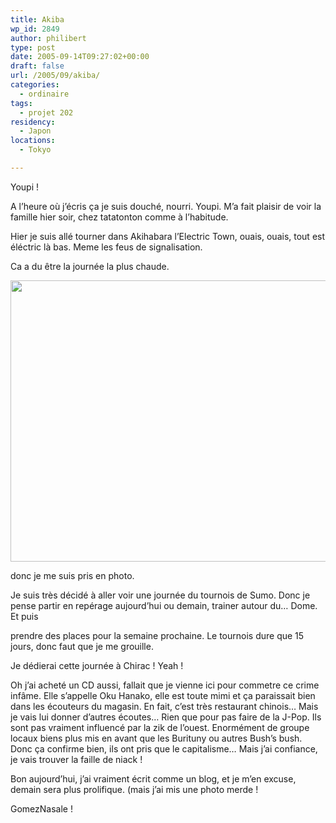 ```yaml
---
title: Akiba
wp_id: 2849
author: philibert
type: post
date: 2005-09-14T09:27:02+00:00
draft: false
url: /2005/09/akiba/
categories:
  - ordinaire
tags:
  - projet 202
residency:
  - Japon
locations:
  - Tokyo

---
```

Youpi !
  
A l&rsquo;heure où j&rsquo;écris ça je suis douché, nourri. Youpi. M&rsquo;a fait plaisir de voir la famille hier soir, chez tatatonton comme à l&rsquo;habitude.
  
Hier je suis allé tourner dans Akihabara l&rsquo;Electric Town, ouais, ouais, tout est éléctric là bas. Meme les feus de signalisation.

Ca a du être la journée la plus chaude. 

<div id="attachment_2850" class="wp-caption alignnone" style="max-width: 600px">
  <a href="/uploads/2012/09/370618093742.jpeg"><img src="/uploads/2012/09/370618093742.jpeg" alt="" title="370618093742" width="600" height="450" class="size-full wp-image-2850" srcset="/uploads/2012/09/370618093742.jpeg 600w, /uploads/2012/09/370618093742-300x225.jpeg 300w, /uploads/2012/09/370618093742-263x197.jpeg 263w" sizes="(max-width: 600px) 100vw, 600px" /></a>
  
  <p class="wp-caption-text">
    donc je me suis pris en photo.
  </p>
</div>

Je suis très décidé à aller voir une journée du tournois de Sumo. Donc je pense partir en repérage aujourd&rsquo;hui ou demain, trainer autour du&#8230; Dome. Et puis
  
prendre des places pour la semaine prochaine. Le tournois dure que 15 jours, donc faut que je me grouille.

Je dédierai cette journée à Chirac ! Yeah !

Oh j&rsquo;ai acheté un CD aussi, fallait que je vienne ici pour commetre ce crime infâme. Elle s&rsquo;appelle Oku Hanako, elle est toute mimi et ça paraissait bien dans les écouteurs du magasin. En fait, c&rsquo;est très restaurant chinois&#8230; Mais je vais lui donner d&rsquo;autres écoutes&#8230; Rien que pour pas faire de la J-Pop. Ils sont pas vraiment influencé par la zik de l&rsquo;ouest. Enormément de groupe locaux biens plus mis en avant que les Burituny ou autres Bush&rsquo;s bush. Donc ça confirme bien, ils ont pris que le capitalisme&#8230; Mais j&rsquo;ai confiance, je vais trouver la faille de niack !
  
Bon aujourd&rsquo;hui, j&rsquo;ai vraiment écrit comme un blog, et je m&rsquo;en excuse, demain sera plus prolifique. (mais j&rsquo;ai mis une photo merde !

GomezNasale !